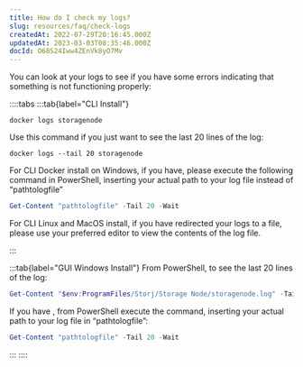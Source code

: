 ```yaml
---
title: How do I check my logs?
slug: resources/faq/check-logs
createdAt: 2022-07-29T20:16:45.000Z
updatedAt: 2023-03-03T08:35:46.000Z
docId: O68S24Iww4ZEnVk8yO7Mv
---
```


You can look at your logs to see if you have some errors indicating that something is not functioning properly:

::::tabs
:::tab{label="CLI Install"}
```linux
docker logs storagenode
```

Use this command if you just want to see the last 20 lines of the log:

```linux
docker logs --tail 20 storagenode

```

For CLI Docker install on Windows, if you have[](docId\:EeyBBKEeuNK5oqkB4EyU0), please execute the following command in PowerShell, inserting your actual path to your log file instead of “pathtologfile”

```powershell
Get-Content "pathtologfile" -Tail 20 -Wait

```

For CLI Linux and MacOS install, if you have redirected your logs to a file, please use your preferred editor to view the contents of the log file.

:::

:::tab{label="GUI Windows Install"}
From PowerShell, to see the last 20 lines of the log:

```powershell
Get-Content "$env:ProgramFiles/Storj/Storage Node/storagenode.log" -Tail 20 -Wait

```

If you have [](docId\:EeyBBKEeuNK5oqkB4EyU0), from PowerShell execute the command, inserting your actual path to your log file in “pathtologfile”:

```powershell
Get-Content "pathtologfile" -Tail 20 -Wait

```


:::
::::

